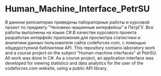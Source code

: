 # Human_Machine_Interface_PetrSU
В данном репозитории приведены лабораторные работы и курсовой проект по предмету "Человеко-машинные интерфейсы" в ПетрГУ. Все работы выполнены на языке C#.В качестве курсового проекта разработан интерфейс приложения для просмотра статистики и аналитики данных пользователя сайта codeforces.com, с помощью общедоступной библиотеки API.
This repository contains laboratory work and a course project on the subject "Human-machine interfaces" at PetrSU. All work was done in C#. As a course project, an application interface was developed for viewing statistics and data analytics for the user of the codeforces.com website, using a public API library.
